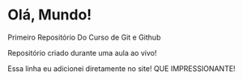# Olá, Mundo!
 Primeiro Repositório Do Curso de Git e Github

 Repositório criado durante uma aula ao vivo!
 
 Essa linha eu adicionei diretamente no site! QUE IMPRESSIONANTE!
